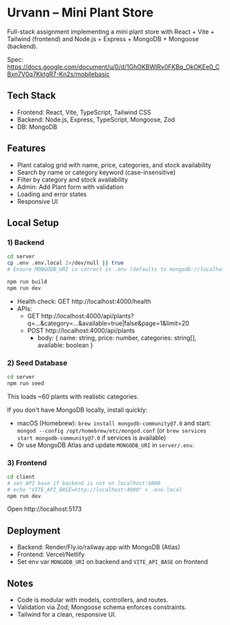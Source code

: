 # Urvann – Mini Plant Store

Full-stack assignment implementing a mini plant store with React + Vite + Tailwind (frontend) and Node.js + Express + MongoDB + Mongoose (backend).

Spec: https://docs.google.com/document/u/0/d/1GhOKBWIRv0FKBq_OkOKEe0_CBxn7V0q7KktgR7-Kn2s/mobilebasic

## Tech Stack
- Frontend: React, Vite, TypeScript, Tailwind CSS
- Backend: Node.js, Express, TypeScript, Mongoose, Zod
- DB: MongoDB

## Features
- Plant catalog grid with name, price, categories, and stock availability
- Search by name or category keyword (case-insensitive)
- Filter by category and stock availability
- Admin: Add Plant form with validation
- Loading and error states
- Responsive UI

## Local Setup

### 1) Backend
```bash
cd server
cp .env .env.local 2>/dev/null || true
# Ensure MONGODB_URI is correct in .env (defaults to mongodb://localhost:27017/urvann_plants)

npm run build
npm run dev
```
- Health check: GET http://localhost:4000/health
- APIs:
  - GET http://localhost:4000/api/plants?q=...&category=...&available=true|false&page=1&limit=20
  - POST http://localhost:4000/api/plants
    - body: { name: string, price: number, categories: string[], available: boolean }

### 2) Seed Database
```bash
cd server
npm run seed
```
This loads ~60 plants with realistic categories.

If you don't have MongoDB locally, install quickly:
- macOS (Homebrew): `brew install mongodb-community@7.0` and start: `mongod --config /opt/homebrew/etc/mongod.conf` (or `brew services start mongodb-community@7.0` if services is available)
- Or use MongoDB Atlas and update `MONGODB_URI` in `server/.env`.

### 3) Frontend
```bash
cd client
# set API base if backend is not on localhost:4000
# echo "VITE_API_BASE=http://localhost:4000" > .env.local
npm run dev
```
Open http://localhost:5173

## Deployment
- Backend: Render/Fly.io/railway.app with MongoDB (Atlas)
- Frontend: Vercel/Netlify
- Set env var `MONGODB_URI` on backend and `VITE_API_BASE` on frontend

## Notes
- Code is modular with models, controllers, and routes.
- Validation via Zod; Mongoose schema enforces constraints.
- Tailwind for a clean, responsive UI.
